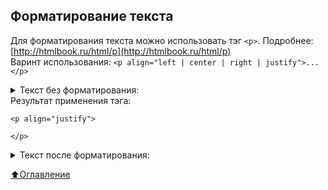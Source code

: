 ## Форматирование текста
Для форматирования текста можно использовать тэг `<p>`. Подробнее: [http://htmlbook.ru/html/p](http://htmlbook.ru/html/p)   
Варинт использования: `<p align="left | center | right | justify">...</p>`    
<details>
<summary>Текст без форматирования:</summary>
Текст (от лат. textus — «ткань; сплетение, связь, сочетание») — зафиксированная на каком-либо материальном носителе человеческая мысль; в общем плане связная и полная последовательность символов.
</details>
Результат применения тэга:

```
<p align="justify">

</p>
```

<details>
<summary>Текст после форматирования:</summary>
<p align="justify">
Текст (от лат. textus — «ткань; сплетение, связь, сочетание») — зафиксированная на каком-либо материальном носителе человеческая мысль; в общем плане связная и полная последовательность символов.
</p>
</details>    
    
[:arrow_up:Оглавление](#Оглавление)